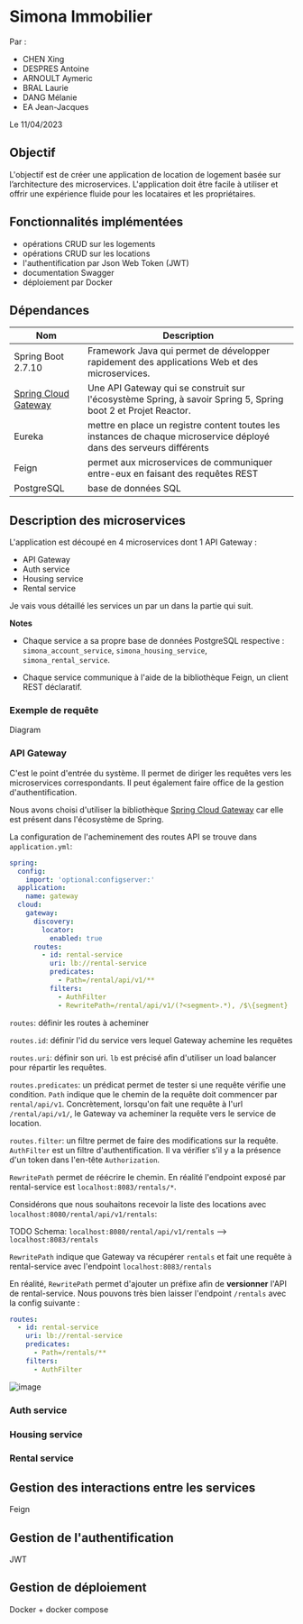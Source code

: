 # Simona Immobilier

Par :

- CHEN Xing
- DESPRES Antoine
- ARNOULT Aymeric
- BRAL Laurie
- DANG Mélanie
- EA Jean-Jacques

Le 11/04/2023

## Objectif

L'objectif est de créer une application de location de logement basée sur l’architecture des microservices. L'application doit être facile à utiliser et offrir une expérience fluide pour les locataires et les propriétaires.

## Fonctionnalités implémentées

- opérations CRUD sur les logements
- opérations CRUD sur les locations
- l'authentification par Json Web Token (JWT)
- documentation Swagger
- déploiement par Docker

## Dépendances

| Nom                                                                                  | Description                                                                                                          |
| ------------------------------------------------------------------------------------ | -------------------------------------------------------------------------------------------------------------------- |
| Spring Boot 2.7.10                                                                   | Framework Java qui permet de développer rapidement des applications Web et des microservices.                        |
| [Spring Cloud Gateway](https://cloud.spring.io/spring-cloud-gateway/reference/html/) | Une API Gateway qui se construit sur l'écosystème Spring, à savoir Spring 5, Spring boot 2 et Projet Reactor.        |
| Eureka                                                                               | mettre en place un registre content toutes les instances de chaque microservice déployé dans des serveurs différents |
| Feign                                                                                | permet aux microservices de communiquer entre-eux en faisant des requêtes REST                                       |
| PostgreSQL                                                                           | base de données SQL                                                                                                  |

## Description des microservices

L'application est découpé en 4 microservices dont 1 API Gateway :

- API Gateway
- Auth service
- Housing service
- Rental service

Je vais vous détaillé les services un par un dans la partie qui suit.

**Notes**

- Chaque service a sa propre base de données PostgreSQL respective : `simona_account_service`, `simona_housing_service`, `simona_rental_service`.

- Chaque service communique à l'aide de la bibliothèque Feign, un client REST déclaratif.

### Exemple de requête

Diagram

### API Gateway

C'est le point d'entrée du système. Il permet de diriger les requêtes vers les microservices correspondants. Il peut également faire office de la gestion d'authentification.

Nous avons choisi d'utiliser la bibliothèque [Spring Cloud Gateway](https://cloud.spring.io/spring-cloud-gateway/reference/html/) car elle est présent dans l'écosystème de Spring.

La configuration de l'acheminement des routes API se trouve dans `application.yml`:

```yml
spring:
  config:
    import: 'optional:configserver:'
  application:
    name: gateway
  cloud:
    gateway:
      discovery:
        locator:
          enabled: true
      routes:
        - id: rental-service
          uri: lb://rental-service
          predicates:
            - Path=/rental/api/v1/**
          filters:
            - AuthFilter
            - RewritePath=/rental/api/v1/(?<segment>.*), /$\{segment}
```

`routes`: définir les routes à acheminer

`routes.id`: définir l'id du service vers lequel Gateway achemine les requêtes

`routes.uri`: définir son uri. `lb` est précisé afin d'utiliser un load balancer pour répartir les requêtes.

`routes.predicates`: un prédicat permet de tester si une requête vérifie une condition. `Path` indique que le chemin de la requête doit commencer par `rental/api/v1`. Concrètement, lorsqu'on fait une requête à l'url `/rental/api/v1/`, le Gateway va acheminer la requête vers le service de location.

`routes.filter`: un filtre permet de faire des modifications sur la requête. `AuthFilter` est un filtre d'authentification. Il va vérifier s'il y a la présence d'un token dans l'en-tête `Authorization`.

`RewritePath` permet de réécrire le chemin. En réalité l'endpoint exposé par rental-service est `localhost:8083/rentals/*`.

Considérons que nous souhaitons recevoir la liste des locations avec `localhost:8080/rental/api/v1/rentals`:

TODO
Schema: `localhost:8080/rental/api/v1/rentals` --> `localhost:8083/rentals`

`RewritePath` indique que Gateway va récupérer `rentals` et fait une requête à rental-service avec l'endpoint `localhost:8083/rentals`

En réalité, `RewritePath` permet d'ajouter un préfixe afin de **versionner** l'API de rental-service. Nous pouvons très bien laisser l'endpoint `/rentals` avec la config suivante :

```yml
routes:
  - id: rental-service
    uri: lb://rental-service
    predicates:
      - Path=/rentals/**
    filters:
      - AuthFilter
```

![image](https://user-images.githubusercontent.com/93189167/227244975-ea603e87-b5bc-4abe-97ee-c4c604e52405.png)

### Auth service

### Housing service

### Rental service

## Gestion des interactions entre les services

Feign

## Gestion de l'authentification

JWT

## Gestion de déploiement

Docker + docker compose
